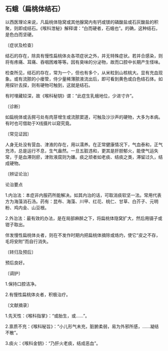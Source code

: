 ## 石蛾（扁桃体结石）

以西医理论来说，凡扁桃体隐窝或其他腺窝内有钙或镁的磷酸盐或石灰酸盐的积聚，则即成结石。《喉科泄秘》解释谓：“白而硬者，石蛾也”。的确，这种结石，是色白而坚硬。

〔症状及检查〕

结石的存在，除具有慢性扁桃体炎各项症状之外，并无特殊症状。若并合感染，则将有疼痛、耳痛、吞咽困难等等。因有臭味的分泌物，故而口腔中长期产生怪味。

检查所见，结石的存在，常为一个，但也有多个，从米粒到山核桃大。显有充血现象。或有流脓的小瘘管，侍少量稀薄脓液流出后，即可看到黄色或白色结石体。如用探针去探，则有硬物可触到，这就是结石。

有时埋藏较深，故《喉科秘钥》谓：“此症生乳蛾地位，少进寸许”。

〔诊断〕

如扁桃体或舌腭弓处有肉芽增生或流脓窦道，可触及沙沙声的硬物，大多为本病。有时也可借助于X线摄片以窥究竟。

〔常见证因〕

人身无处没有营血、津液的存在，用以濡养。在正常健康情况下，气血泰和，正气充沛，总是运行不息，生气盎然。一旦五脏违和，更其是肝胆郁火，能使气运失常，于是血滞则瘀，津败液腐则为嫌。痰之顽者如老痰、结痰之类，滞留过久，结成硬物。

〔辨证论治〕

论治要点

1.内治法：本症非内服药所能解决。如其内治的话，可取消痰软坚一法。常用代表方为海藻消石汤。药有：昆布、海藻、川甲、红花、桃仁、甘草、白芥子、元明粉、鸡内金、山豆根。

2.外治法：最有效的办法，是在局部麻醉之下，将扁桃体隐窝扩大，然后用镊子或钳子取出。

伴发慢性扁桃体炎者，则在不发作时期内把扁桃体摘除或烙灼，使它“皮之不存，毛将安附”而自行消失。

〔转归及预后〕

预后良好。

〔调护〕

1.保持口腔洁净。

2.有慢性扁桃体炎者，积极治疗。

〔文献摘录〕

1.先天性：《喉科指掌》：“或胎生，或……”。

2.禀质不充：《喉科秘旨》：“小儿形气未充，脏腑柔弱，易为外邪所感，……凝结不散”。

3.痰火：《喉科金钥》：“乃肝火老痰，结成恶血”。
